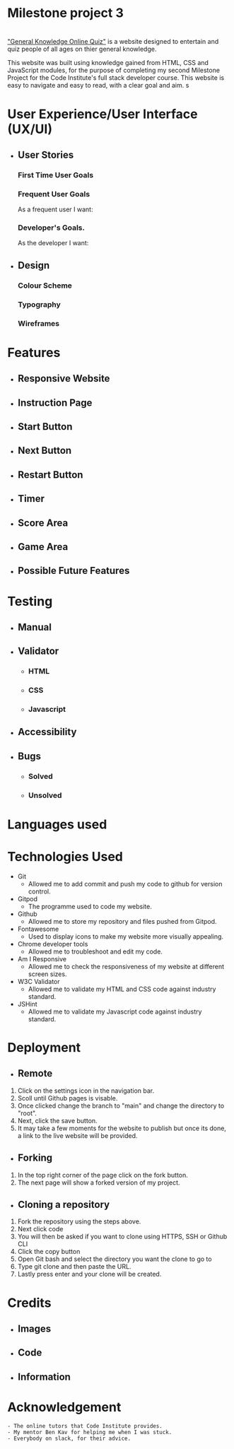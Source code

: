 # Milestone project 3
# 

["General Knowledge Online Quiz"](https://ndanema98.github.io/Online-quiz/) is a website designed to entertain and quiz people of all ages on thier general knowledge.  


This website was built using knowledge gained from HTML, CSS and JavaScript modules, for the purpose of completing my second Milestone Project for the Code Institute's full stack developer course. This website is easy to navigate and easy to read, with a clear goal and aim. 
s
 # User Experience/User Interface (UX/UI)

 - ## User Stories
   ### First Time User Goals
   
   
   ### Frequent User Goals
   As a frequent user I want:
   

   ### Developer's Goals.
   As the developer I want:
   
 
 - ## Design 
   ### Colour Scheme
   

   ### Typography
   

   ### Wireframes
   

 # Features
 - ## Responsive Website
   

 - ## Instruction Page
   

 - ## Start Button
   

 - ## Next Button 
   

 - ## Restart Button 
    

 - ## Timer 
    

 - ## Score Area
    
 
 - ## Game Area
   

 - ## Possible Future Features
   
    
 # Testing 
 - ## Manual 
   

 - ## Validator 
   - ### HTML
     

   - ### CSS 
     

   - ### Javascript
     

  - ## Accessibility 
    
  
- ## Bugs 
   - ### Solved 
    

   - ### Unsolved 
     
      
 # Languages used 


 # Technologies Used 
   - Git 
     - Allowed me to add commit and push my code to github for version control. 
   - Gitpod 
     - The programme used to code my website.
   - Github 
     - Allowed me to store my repository and files pushed from Gitpod.
   - Fontawesome 
     - Used to display icons to make my website more visually appealing. 
   - Chrome developer tools 
     - Allowed me to troubleshoot and edit my code.
   - Am I Responsive 
     - Allowed me to check the responsiveness of my website at different screen sizes. 
   - W3C Validator 
     - Allowed me to validate my HTML and CSS code against industry standard. 
   - JSHint 
     - Allowed me to validate my Javascript code against industry standard. 

 # Deployment
  - ## Remote 
   1. Click on the settings icon in the navigation bar.
   2. Scoll until Github pages is visable.
   3. Once clicked change the branch to "main" and change the directory to "root". 
   4. Next, click the save button. 
   5. It may take a few moments for the website to publish but once its done, a link to the live website will be provided. 

  - ## Forking
   1. In the top right corner of the page click on the fork button. 
   2. The next page will show a forked version of my project. 

  - ## Cloning a repository
   1. Fork the repository using the steps above. 
   2. Next click code 
   3. You will then be asked if you want to clone using HTTPS, SSH or Github CLI
   4. Click the copy button
   5. Open Git bash and select the directory you want the clone to go to
   6. Type git clone and then paste the URL. 
   7. Lastly press enter and your clone will be created. 

 # Credits
 - ## Images
   

 - ## Code
   

 - ## Information 
   

 # Acknowledgement 
    - The online tutors that Code Institute provides. 
    - My mentor Ben Kav for helping me when I was stuck. 
    - Everybody on slack, for their advice. 
